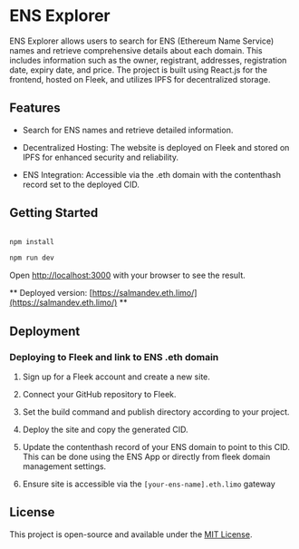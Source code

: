 # ENS Explorer

ENS Explorer allows users to search for ENS (Ethereum Name Service) names and retrieve comprehensive details about each domain. This includes information such as the owner, registrant, addresses, registration date, expiry date, and price. The project is built using React.js for the frontend, hosted on Fleek, and utilizes IPFS for decentralized storage.

## Features

- Search for ENS names and retrieve detailed information.

- Decentralized Hosting: The website is deployed on Fleek and stored on IPFS for enhanced security and reliability.

- ENS Integration: Accessible via the .eth domain with the contenthash record set to the deployed CID.

## Getting Started

```bash

npm install

npm run dev
```

Open [http://localhost:3000](http://localhost:3000) with your browser to see the result.

** Deployed version: [https://salmandev.eth.limo/](https://salmandev.eth.limo/) **

## Deployment

### Deploying to Fleek and link to ENS .eth domain

1. Sign up for a Fleek account and create a new site.

2. Connect your GitHub repository to Fleek.

3. Set the build command and publish directory according to your project.

4. Deploy the site and copy the generated CID.

5. Update the contenthash record of your ENS domain to point to this CID. This can be done using the ENS App or directly from fleek domain management settings.

6. Ensure site is accessible via the `[your-ens-name].eth.limo` gateway

## License

This project is open-source and available under the [MIT License](LICENSE).
